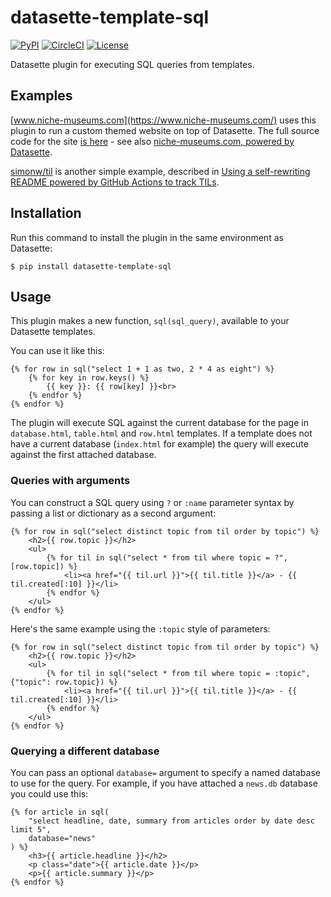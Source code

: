 # datasette-template-sql

[![PyPI](https://img.shields.io/pypi/v/datasette-template-sql.svg)](https://pypi.org/project/datasette-template-sql/)
[![CircleCI](https://circleci.com/gh/simonw/datasette-template-sql.svg?style=svg)](https://circleci.com/gh/simonw/datasette-template-sql)
[![License](https://img.shields.io/badge/license-Apache%202.0-blue.svg)](https://github.com/simonw/datasette-template-sql/blob/master/LICENSE)

Datasette plugin for executing SQL queries from templates.

## Examples

[www.niche-museums.com](https://www.niche-museums.com/) uses this plugin to run a custom themed website on top of Datasette. The full source code for the site [is here](https://github.com/simonw/museums) - see also [niche-museums.com, powered by Datasette](https://simonwillison.net/2019/Nov/25/niche-museums/).

[simonw/til](https://github.com/simonw/til) is another simple example, described in [Using a self-rewriting README powered by GitHub Actions to track TILs](https://simonwillison.net/2020/Apr/20/self-rewriting-readme/).

## Installation

Run this command to install the plugin in the same environment as Datasette:

    $ pip install datasette-template-sql

## Usage

This plugin makes a new function, `sql(sql_query)`, available to your Datasette templates.

You can use it like this:

```html+jinja
{% for row in sql("select 1 + 1 as two, 2 * 4 as eight") %}
    {% for key in row.keys() %}
        {{ key }}: {{ row[key] }}<br>
    {% endfor %}
{% endfor %}
```

The plugin will execute SQL against the current database for the page in  `database.html`, `table.html` and `row.html` templates. If a template does not have a current database (`index.html` for example) the query will execute against the first attached database.

### Queries with arguments

You can construct a SQL query using `?` or `:name` parameter syntax by passing a list or dictionary as a second argument:

```html+jinja
{% for row in sql("select distinct topic from til order by topic") %}
    <h2>{{ row.topic }}</h2>
    <ul>
        {% for til in sql("select * from til where topic = ?", [row.topic]) %}
            <li><a href="{{ til.url }}">{{ til.title }}</a> - {{ til.created[:10] }}</li>
        {% endfor %}
    </ul>
{% endfor %}
```

Here's the same example using the `:topic` style of parameters:

```html+jinja
{% for row in sql("select distinct topic from til order by topic") %}
    <h2>{{ row.topic }}</h2>
    <ul>
        {% for til in sql("select * from til where topic = :topic", {"topic": row.topic}) %}
            <li><a href="{{ til.url }}">{{ til.title }}</a> - {{ til.created[:10] }}</li>
        {% endfor %}
    </ul>
{% endfor %}
```

### Querying a different database

You can pass an optional `database=` argument to specify a named database to use for the query. For example, if you have attached a `news.db` database you could use this:

```html+jinja
{% for article in sql(
    "select headline, date, summary from articles order by date desc limit 5",
    database="news"
) %}
    <h3>{{ article.headline }}</h2>
    <p class="date">{{ article.date }}</p>
    <p>{{ article.summary }}</p>
{% endfor %}
```
